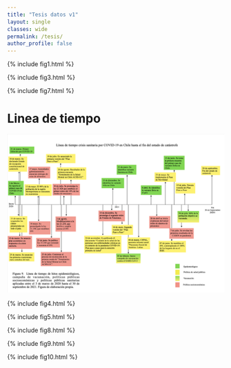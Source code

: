 ```yaml
---
title: "Tesis datos v1"
layout: single
classes: wide
permalink: /tesis/
author_profile: false
---
```

  
  
{% include fig1.html %}  

{% include fig3.html %}  

{% include fig7.html %}  
# Linea de tiempo  
  
![linea](https://github.com/CBaezaT/cbaezat.github.io/blob/master/_includes/linea_tesis.png)  
  
    

{% include fig4.html %}  

{% include fig5.html %}  

{% include fig8.html %}  

{% include fig9.html %}  

{% include fig10.html %}  